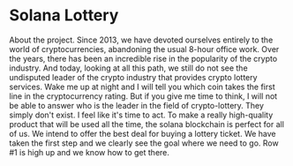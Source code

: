 # Solana Lottery
About the project.
  Since 2013, we have devoted ourselves entirely to the world of cryptocurrencies, abandoning the usual 8-hour office work. Over the years, there has been an incredible rise in the popularity of the crypto industry.
  And today, looking at all this path, we still do not see the undisputed leader of the crypto industry that provides crypto lottery services.
  Wake me up at night and I will tell you which coin takes the first line in the cryptocurrency rating. But if you give me time to think, I will not be able to answer who is the leader in the field of crypto-lottery. They simply don't exist.
  I feel like it's time to act. To make a really high-quality product that will be used all the time, the solana blockchain is perfect for all of us. We intend to offer the best deal for buying a lottery ticket.
  We have taken the first step and we clearly see the goal where we need to go.
  Row #1 is high up and we know how to get there.
